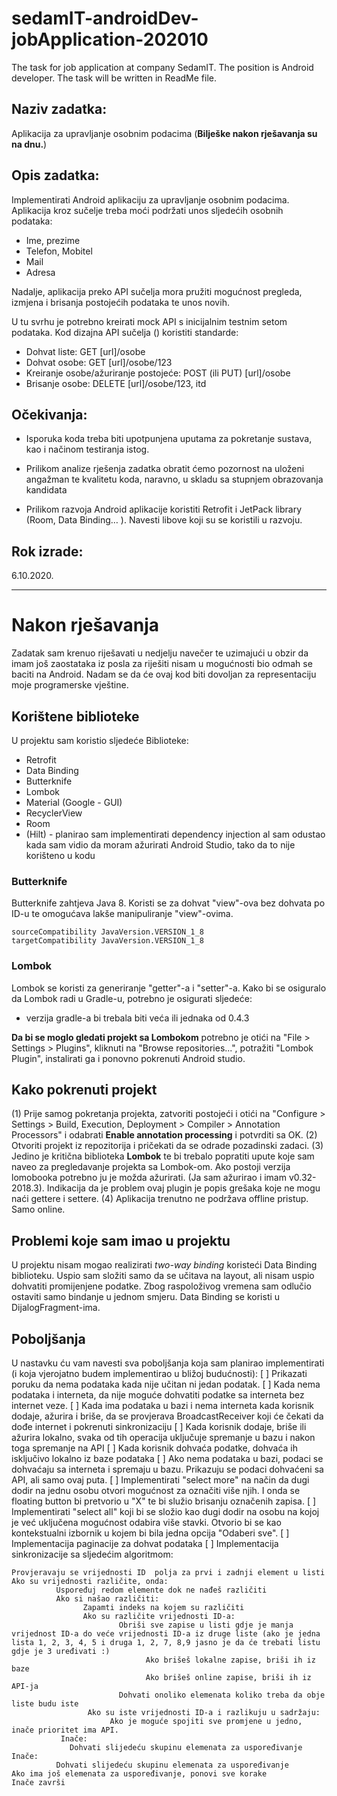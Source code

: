 # sedamIT-androidDev-jobApplication-202010
The task for job application at company SedamIT. The position is Android developer. The task will be written in ReadMe file.

## Naziv zadatka:

Aplikacija za upravljanje osobnim podacima (**Bilješke nakon rješavanja su na dnu.**)

## Opis  zadatka:

Implementirati  Android aplikaciju za upravljanje osobnim podacima. Aplikacija kroz sučelje treba moći podržati  unos sljedećih osobnih  podataka:

- Ime, prezime
- Telefon, Mobitel
- Mail
- Adresa

Nadalje, aplikacija preko API sučelja mora pružiti mogućnost pregleda, izmjena i brisanja postojećih podataka te unos novih.

U tu svrhu je  potrebno kreirati mock API s inicijalnim testnim setom podataka. Kod dizajna API sučelja () koristiti standarde:
- Dohvat liste: GET [url]/osobe
- Dohvat osobe: GET [url]/osobe/123
- Kreiranje osobe/ažuriranje postojeće: POST (ili PUT) [url]/osobe
- Brisanje osobe: DELETE [url]/osobe/123,
itd

## Očekivanja:

- Isporuka koda treba biti upotpunjena uputama za pokretanje sustava, kao i načinom testiranja istog.

- Prilikom analize rješenja zadatka obratit ćemo pozornost na uloženi angažman te kvalitetu koda, naravno, u skladu sa stupnjem obrazovanja kandidata

- Prilikom razvoja  Android aplikacije koristiti Retrofit i JetPack library (Room, Data Binding… ). Navesti libove koji su se koristili u razvoju.

## Rok izrade:
6.10.2020.

----------------------------------------------------------------------------------------------------------------------------------------------------------------------------

# Nakon rješavanja
Zadatak sam krenuo riješavati u nedjelju navečer te uzimajući u obzir da imam još zaostataka iz posla za riješiti nisam u mogućnosti bio odmah se baciti na Android. Nadam se da će ovaj kod biti dovoljan za representaciju moje programerske vještine.
## Korištene biblioteke
U projektu sam koristio sljedeće Biblioteke:
- Retrofit
- Data Binding
- Butterknife
- Lombok
- Material (Google - GUI)
- RecyclerView
- Room
- (Hilt) - planirao sam implementirati dependency injection al sam odustao kada sam vidio da moram ažurirati Android Studio, tako da to nije korišteno u kodu
### Butterknife
Butterknife zahtjeva Java 8. Koristi se za dohvat "view"-ova bez dohvata po ID-u te omogućava lakše manipuliranje "view"-ovima.
```
sourceCompatibility JavaVersion.VERSION_1_8
targetCompatibility JavaVersion.VERSION_1_8
```
### Lombok 
Lombok se koristi za generiranje "getter"-a i "setter"-a.
Kako bi se osiguralo da Lombok radi u Gradle-u, potrebno je osigurati sljedeće:
- verzija gradle-a bi trebala biti veća ili jednaka od 0.4.3

**Da bi se moglo gledati projekt sa Lombokom** potrebno je otići na "File > Settings > Plugins", kliknuti na "Browse repositories...", potražiti "Lombok Plugin", instalirati ga i ponovno pokrenuti Android studio.

## Kako pokrenuti projekt
(1) Prije samog pokretanja projekta, zatvoriti postojeći i otići na "Configure > Settings > Build, Execution, Deployment > Compiler > Annotation Processors" i odabrati **Enable annotation processing** i potvrditi sa OK.
(2) Otvoriti projekt iz repozitorija i pričekati da se odrade pozadinski zadaci.
(3) Jedino je kritična biblioteka **Lombok** te bi trebalo popratiti upute koje sam naveo za pregledavanje projekta sa Lombok-om. Ako postoji verzija lomobooka potrebno ju je možda ažurirati. (Ja sam ažurirao i imam v0.32-2018.3). Indikacija da je problem ovaj plugin je popis grešaka koje ne mogu naći gettere i settere.
(4) Aplikacija trenutno ne podržava offline pristup. Samo online.

## Problemi koje sam imao u projektu
U projektu nisam mogao realizirati *two-way binding* koristeći Data Binding biblioteku. Uspio sam složiti samo da se učitava na layout, ali nisam uspio dohvatiti promijenjene podatke. Zbog raspoloživog vremena sam odlučio ostaviti samo bindanje u jednom smjeru. Data Binding se koristi u DijalogFragment-ima.

## Poboljšanja
U nastavku ću vam navesti sva poboljšanja koja sam planirao implementirati (i koja vjerojatno budem implementirao u bližoj budućnosti):
[ ] Prikazati poruku da nema podataka kada nije učitan ni jedan podatak.
[ ] Kada nema podataka i interneta, da nije moguće dohvatiti podatke sa interneta bez internet veze.
[ ] Kada ima podataka u bazi i nema interneta kada korisnik dodaje, ažurira i briše, da se provjerava BroadcastReceiver koji će čekati da dođe internet i pokrenuti sinkronizaciju
[ ] Kada korisnik dodaje, briše ili ažurira lokalno, svaka od tih operacija uključuje spremanje u bazu i nakon toga spremanje na API
[ ] Kada korisnik dohvaća podatke, dohvaća ih isključivo lokalno iz baze podataka
[ ] Ako nema podataka u bazi, podaci se dohvaćaju sa interneta i spremaju u bazu. Prikazuju se podaci dohvaćeni sa API, ali samo ovaj puta.
[ ] Implementirati "select more" na način da dugi dodir na jednu osobu otvori mogućnost za označiti više njih. I onda se floating button bi pretvorio u "X" te bi služio brisanju označenih zapisa.
[ ] Implementirati "select all" koji bi se složio kao dugi dodir na osobu na kojoj je već uključena mogućnost odabira više stavki. Otvorio bi se kao kontekstualni izbornik u kojem bi bila jedna opcija "Odaberi sve". 
[ ] Implementacija paginacije za dohvat podataka
[ ] Implementacija sinkronizacije sa sljedećim algoritmom:
```
Provjeravaju se vrijednosti ID  polja za prvi i zadnji element u listi
Ako su vrijednosti različite, onda:
          Uspoređuj redom elemente dok ne nađeš različiti
          Ako si našao različiti:
                Zapamti indeks na kojem su različiti
                Ako su različite vrijednosti ID-a:
                        Obriši sve zapise u listi gdje je manja vrijednost ID-a do veće vrijednosti ID-a iz druge liste (ako je jedna lista 1, 2, 3, 4, 5 i druga 1, 2, 7, 8,9 jasno je da će trebati listu gdje je 3 uređivati :)
                              Ako brišeš lokalne zapise, briši ih iz baze
                              Ako brišeš online zapise, briši ih iz API-ja
                        Dohvati onoliko elemenata koliko treba da obje liste budu iste
                 Ako su iste vrijednosti ID-a i razlikuju u sadržaju:
                      Ako je moguće spojiti sve promjene u jedno, inače prioritet ima API.
           Inače:
             Dohvati slijedeću skupinu elemenata za uspoređivanje
Inače:
          Dohvati slijedeću skupinu elemenata za uspoređivanje
Ako ima još elemenata za uspoređivanje, ponovi sve korake
Inače završi
          
```  
